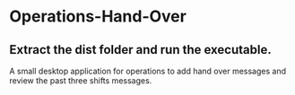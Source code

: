# Operations-Hand-Over
## Extract the dist folder and run the executable.
A small desktop application for operations to add hand over messages and review the past three shifts messages.
